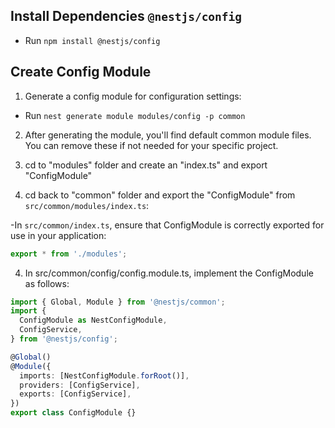 ## Install Dependencies `@nestjs/config`

- Run `npm install @nestjs/config`

## Create Config Module

1. Generate a config module for configuration settings:

- Run `nest generate module modules/config -p common`

2. After generating the module, you'll find default common module files. You can remove these if not needed for your specific project.

3. cd to "modules" folder and create an "index.ts" and export "ConfigModule"

4. cd back to "common" folder and export the "ConfigModule" from `src/common/modules/index.ts`:

-In `src/common/index.ts`, ensure that ConfigModule is correctly exported for use in your application:

```ts
export * from './modules';
```

4. In src/common/config/config.module.ts, implement the ConfigModule as follows:

```ts
import { Global, Module } from '@nestjs/common';
import {
  ConfigModule as NestConfigModule,
  ConfigService,
} from '@nestjs/config';

@Global()
@Module({
  imports: [NestConfigModule.forRoot()],
  providers: [ConfigService],
  exports: [ConfigService],
})
export class ConfigModule {}
```
